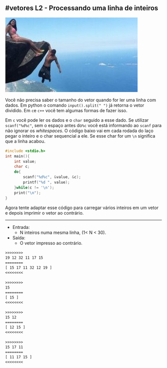 ## #vetores L2 - Processando uma linha de inteiros

![](__capa.jpg)

Você não precisa saber o tamanho do vetor quando for ler uma linha com dados. Em python o comando `input().split(" ")` já retorna o vetor dividido. Em `c`e `c++` você tem algumas formas de fazer isso.

Em `c` você pode ler os dados e o `char` seguido a esse dado. Se utilizar `scanf("%d%c"`, sem o espaço antes do`%c` você está informando ao `scanf` para não ignorar os _whitespaces_. O código baixo vai em cada rodada do laço pegar o inteiro e o char sequencial a ele. Se esse char for um `\n` significa que a linha acabou.

```c
#include <stdio.h>
int main(){
    int value;
    char c;
    do{
        scanf("%d%c", &value, &c);
        printf("%d ", value);
    }while(c != '\n');
    print("\n");
}
```

Agora tente adaptar esse código para carregar vários inteiros em um vetor e depois imprimir o vetor ao contrário.

___
- Entrada:
    - N inteiros numa mesma linha, (1< N < 30).
- Saída:
    - O vetor impresso ao contrário.

```
>>>>>>>>
19 12 32 11 17 15
========
[ 15 17 11 32 12 19 ]
<<<<<<<<

>>>>>>>>
15
========
[ 15 ]
<<<<<<<<

>>>>>>>>
15 12
========
[ 12 15 ]
<<<<<<<<

>>>>>>>>
15 17 11
========
[ 11 17 15 ]
<<<<<<<<

```
